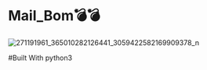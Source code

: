 # Mail_Bom💣💣
![271191961_365010282126441_3059422582169909378_n](https://user-images.githubusercontent.com/75322830/152160785-df7ba9dd-81f6-4ffc-8744-66ac0cecbcac.jpg)

#Built With
python3
